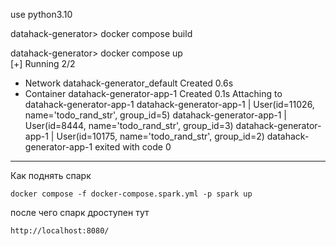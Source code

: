 use python3.10


datahack-generator> docker compose build

datahack-generator> docker compose up   
[+] Running 2/2
 - Network datahack-generator_default  Created                                                                                                                         0.6s 
 - Container datahack-generator-app-1  Created                                                                                                                         0.1s
Attaching to datahack-generator-app-1
datahack-generator-app-1  | User(id=11026, name='todo_rand_str', group_id=5)
datahack-generator-app-1  | User(id=8444, name='todo_rand_str', group_id=3)
datahack-generator-app-1  | User(id=10175, name='todo_rand_str', group_id=2)
datahack-generator-app-1 exited with code 0



---
Как поднять спарк

    docker compose -f docker-compose.spark.yml -p spark up

после чего спарк дроступен тут 

    http://localhost:8080/